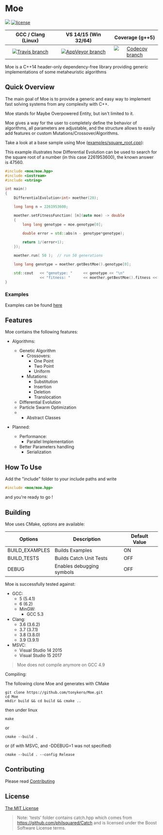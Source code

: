 # Moe 
[![](https://img.shields.io/github/release/tonykero/Moe.svg?style=flat-square)]()
[![license](https://img.shields.io/github/license/tonykero/Moe.svg?style=flat-square)](https://github.com/tonykero/Moe/blob/master/LICENSE)

GCC / Clang (Linux) | VS 14/15 (Win 32/64) | Coverage (g++5)
 :---: | :---: | :---:
[![Travis branch](https://img.shields.io/travis/tonykero/Moe/master.svg?style=flat-square)](https://travis-ci.org/tonykero/Moe) | [![AppVeyor branch](https://img.shields.io/appveyor/ci/tonykero/Moe/master.svg?style=flat-square)](https://ci.appveyor.com/project/tonykero/moe) | [![Codecov branch](https://img.shields.io/codecov/c/github/tonykero/Moe/master.svg?style=flat-square)](https://codecov.io/gh/tonykero/Moe/)

Moe is a C++14 header-only dependency-free library providing generic implementations of some metaheuristic algorithms

## Quick Overview

The main goal of Moe is to provide a generic and easy way to implement fast solving systems
from any complexity with C++.

Moe stands for Maybe Overpowered Entity, but isn't limited to it.

Moe gives a way for the user to completely define the behavior of algorithms, all parameters are
adjustable, and the structure allows to easily add features or custom Mutations/Crossover/Algorithms.

Take a look at a base sample using Moe ([examples/square_root.cpp](https://github.com/tonykero/Moe/blob/master/examples/square_root.cpp)):

This example illustrates how Differential Evolution can be used to search for the square root of a number (in this case 2261953600), the known answer is 47560.

```cpp
#include <moe/moe.hpp>
#include <iostream>
#include <string>

int main()
{
    DifferentialEvolution<int> moether(20);

    long long n = 2261953600;

    moether.setFitnessFunction( [n](auto moe) -> double
    {
        long long genotype = moe.genotype[0];
                
        double error = std::abs(n - genotype*genotype);

        return 1/(error+1);
    });

    moether.run( 50 );  // run 50 generations

    long long genotype = moether.getBestMoe().genotype[0];

    std::cout   << "genotype: "     << genotype << "\n"
                << "fitness: "      << moether.getBestMoe().fitness << std::endl;
}
```

### Examples

Examples can be found [here](https://github.com/tonykero/Moe/tree/master/examples)

## Features

Moe contains the following features:

* Algorithms:
    * Genetic Algorithm
        * Crossovers:
            * One Point
            * Two Point
            * Uniform
        * Mutations:
            * Substitution
            * Insertion
            * Deletion
            * Translocation
    * Differential Evolution
    * Particle Swarm Optimization
    * + Abstract Classes

* Planned:
    * Performance:
        * Parallel Implementation
    * Better Parameters handling
        * Serialization

## How To Use

Add the "include" folder to your include paths and write
```cpp
#include <moe/moe.hpp>
```
and you're ready to go !

## Building

Moe uses CMake, options are available:

Options         | Description                   | Default Value |
--------------- | ----------------------------- | ------------- |
BUILD_EXAMPLES  | Builds Examples               | ON            |
BUILD_TESTS     | Builds Catch Unit Tests       | OFF           |
DEBUG           | Enables debugging symbols     | OFF           |

Moe is successfully tested against:
* GCC:
    * 5 (5.4.1)
    * 6 (6.2)
    * MinGW:
        * GCC 5.3
* Clang:
    * 3.6 (3.6.2)
    * 3.7 (3.7.1)
    * 3.8 (3.8.0)
    * 3.9 (3.9.1)
* MSVC:
    * Visual Studio 14 2015
    * Visual Studio 15 2017

> Moe does not compile anymore on GCC 4.9

Compiling:

The following clone Moe and generates with CMake
```
git clone https://github.com/tonykero/Moe.git
cd Moe
mkdir build && cd build && cmake ..
```
then under linux
```
make
```
or
```
cmake --build .
```
or (if with MSVC, and -DDEBUG=1 was not specified)
```
cmake --build . --config Release
```

## Contributing

Please read [Contributing](https://github.com/tonykero/Moe/blob/master/CONTRIBUTING.md)

## License

[The MIT License](https://opensource.org/licenses/MIT)

> Note: 'tests' folder contains catch.hpp which comes from <https://github.com/philsquared/Catch> and is licensed under the Boost Software License terms.
